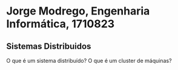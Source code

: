# Jorge Modrego, Engenharia Informática, 1710823
## Sistemas Distribuidos 
O que é um sistema distribuído? 
O que é um cluster de máquinas?
